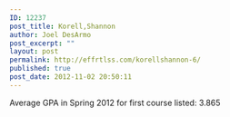 ```yaml
---
ID: 12237
post_title: Korell,Shannon
author: Joel DesArmo
post_excerpt: ""
layout: post
permalink: http://effrtlss.com/korellshannon-6/
published: true
post_date: 2012-11-02 20:50:11
---
```

<p>Average GPA in Spring 2012 for first course listed: 3.865</p>